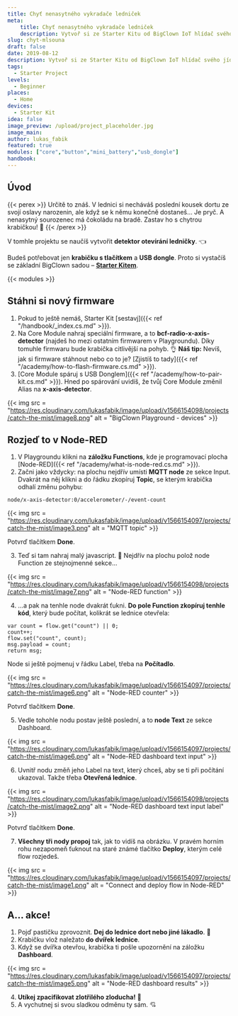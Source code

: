 ```yaml
---
title: Chyť nenasytného vykradače ledniček
meta:
    title: Chyť nenasytného vykradače ledniček
    description: Vytvoř si ze Starter Kitu od BigClown IoT hlídač svého jídla v lednici. Připravili jsme pro tebe jednoduchý návod.
slug: chyt-mlsouna
draft: false
date: 2019-08-12
description: Vytvoř si ze Starter Kitu od BigClown IoT hlídač svého jídla v lednici. Připravili jsme pro tebe jednoduchý návod.
tags:
  - Starter Project
levels:
  - Beginner
places:
  - Home
devices:
  - Starter Kit
idea: false
image_preview: /upload/project_placeholder.jpg
image_main:
author: lukas_fabik
featured: true
modules: ["core","button","mini_battery","usb_dongle"]
handbook:
---
```


## Úvod

{{< perex >}}
Určitě to znáš. V lednici si necháváš poslední kousek dortu ze svojí oslavy narozenin, ale když se k němu konečně dostaneš… Je pryč. A nenasytný sourozenec má čokoládu na bradě. Zastav ho s chytrou krabičkou! 🎂
{{< /perex >}}

V tomhle projektu se naučíš vytvořit **detektor otevírání ledničky**. 👈

Budeš potřebovat jen **krabičku s tlačítkem** a **USB dongle**. Proto si vystačíš se základní BigClown sadou – [**Starter Kitem**](https://shop.bigclown.com/starter-kit/).

{{< modules >}}

## Stáhni si nový firmware

1. Pokud to ještě nemáš, Starter Kit [sestavj]({{< ref "/handbook/_index.cs.md" >}}).
2. Na Core Module nahraj speciální firmware, a to **bcf-radio-x-axis-detector** (najdeš ho mezi ostatním firmwarem v Playgroundu). Díky tomuhle firmwaru bude krabička citlivější na pohyb. 👌
**Náš tip:** Nevíš, jak si firmware stáhnout nebo co to je? [Zjistíš to tady]({{< ref "/academy/how-to-flash-firmware.cs.md" >}}).
3. [Core Module spáruj s USB Donglem]({{< ref "/academy/how-to-pair-kit.cs.md" >}}). Hned po spárování uvidíš, že tvůj Core Module změnil Alias na **x-axis-detector**.

{{< img src = "https://res.cloudinary.com/lukasfabik/image/upload/v1566154098/projects/catch-the-mist/image8.png" alt = "BigClown Playground - devices" >}}

## Rozjeď to v Node-RED

1. V Playgroundu klikni na **záložku Functions**, kde je programovací plocha [Node-RED]({{< ref "/academy/what-is-node-red.cs.md" >}}).
2. Začni jako vždycky: na plochu nejdřív umísti **MQTT node** ze sekce Input.
Dvakrát na něj klikni a do řádku zkopíruj **Topic**, se kterým krabička odhalí změnu pohybu:

```
node/x-axis-detector:0/accelerometer/-/event-count
```

{{< img src = "https://res.cloudinary.com/lukasfabik/image/upload/v1566154097/projects/catch-the-mist/image3.png" alt = "MQTT topic" >}}

Potvrď tlačítkem **Done**.

3. Teď si tam nahraj malý javascript. 🙌 Nejdřív na plochu polož node Function ze stejnojmenné sekce…

{{< img src = "https://res.cloudinary.com/lukasfabik/image/upload/v1566154098/projects/catch-the-mist/image7.png" alt = "Node-RED function" >}}

4. ...a pak na tenhle node dvakrát ťukni. **Do pole Function zkopíruj tenhle kód**, který bude počítat, kolikrát se lednice otevřela:

```
var count = flow.get("count") || 0;
count++;
flow.set("count", count);
msg.payload = count;
return msg;
```

Node si ještě pojmenuj v řádku Label, třeba na **Počítadlo**.

{{< img src = "https://res.cloudinary.com/lukasfabik/image/upload/v1566154097/projects/catch-the-mist/image6.png" alt = "Node-RED counter" >}}

Potvrď tlačítkem **Done**.


5. Vedle tohohle nodu postav ještě poslední, a to **node Text** ze sekce Dashboard.

{{< img src = "https://res.cloudinary.com/lukasfabik/image/upload/v1566154097/projects/catch-the-mist/image6.png" alt = "Node-RED dashboard text input" >}}

6. Uvnitř nodu změň jeho Label na text, který chceš, aby se ti při počítání ukazoval. Takže třeba **Otevřená lednice**.

{{< img src = "https://res.cloudinary.com/lukasfabik/image/upload/v1566154098/projects/catch-the-mist/image2.png" alt = "Node-RED dashboard text input label" >}}

Potvrď tlačítkem **Done**.

7. **Všechny tři nody propoj** tak, jak to vidíš na obrázku. V pravém horním rohu nezapomeň ťuknout na staré známé tlačítko **Deploy**, kterým celé flow rozjedeš.

{{< img src = "https://res.cloudinary.com/lukasfabik/image/upload/v1566154097/projects/catch-the-mist/image1.png" alt = "Connect and deploy flow in Node-RED" >}}

## A… akce!

1. Pojď pastičku zprovoznit. **Dej do lednice dort nebo jiné lákadlo**. 🍰
2. Krabičku vlož naležato **do dvířek lednice**.
3. Když se dvířka otevřou, krabička ti pošle upozornění na záložku **Dashboard**.

{{< img src = "https://res.cloudinary.com/lukasfabik/image/upload/v1566154097/projects/catch-the-mist/image5.png" alt = "Node-RED dashboard results" >}}

4. **Utíkej zpacifikovat zlotřilého zloducha!** 👮
5. A vychutnej si svou sladkou odměnu ty sám. 💘
